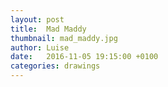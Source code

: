 ```yaml
---
layout: post
title:  Mad Maddy
thumbnail: mad_maddy.jpg
author: Luise
date:   2016-11-05 19:15:00 +0100
categories: drawings
---
```

